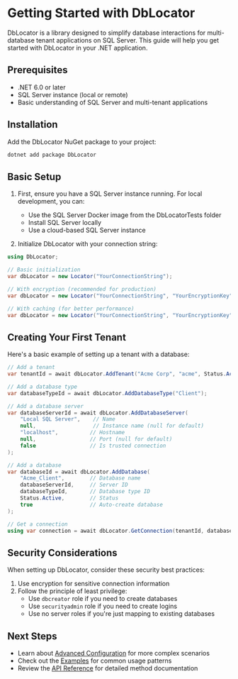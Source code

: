 # Getting Started with DbLocator

DbLocator is a library designed to simplify database interactions for multi-database tenant applications on SQL Server. This guide will help you get started with DbLocator in your .NET application.

## Prerequisites

- .NET 6.0 or later
- SQL Server instance (local or remote)
- Basic understanding of SQL Server and multi-tenant applications

## Installation

Add the DbLocator NuGet package to your project:

```bash
dotnet add package DbLocator
```

## Basic Setup

1. First, ensure you have a SQL Server instance running. For local development, you can:
   - Use the SQL Server Docker image from the DbLocatorTests folder
   - Install SQL Server locally
   - Use a cloud-based SQL Server instance

2. Initialize DbLocator with your connection string:

```csharp
using DbLocator;

// Basic initialization
var dbLocator = new Locator("YourConnectionString");

// With encryption (recommended for production)
var dbLocator = new Locator("YourConnectionString", "YourEncryptionKey");

// With caching (for better performance)
var dbLocator = new Locator("YourConnectionString", "YourEncryptionKey", cache);
```

## Creating Your First Tenant

Here's a basic example of setting up a tenant with a database:

```csharp
// Add a tenant
var tenantId = await dbLocator.AddTenant("Acme Corp", "acme", Status.Active);

// Add a database type
var databaseTypeId = await dbLocator.AddDatabaseType("Client");

// Add a database server
var databaseServerId = await dbLocator.AddDatabaseServer(
    "Local SQL Server",    // Name
    null,                  // Instance name (null for default)
    "localhost",          // Hostname
    null,                 // Port (null for default)
    false                 // Is trusted connection
);

// Add a database
var databaseId = await dbLocator.AddDatabase(
    "Acme_Client",        // Database name
    databaseServerId,     // Server ID
    databaseTypeId,       // Database type ID
    Status.Active,        // Status
    true                  // Auto-create database
);

// Get a connection
using var connection = await dbLocator.GetConnection(tenantId, databaseTypeId);
```

## Security Considerations

When setting up DbLocator, consider these security best practices:

1. Use encryption for sensitive connection information
2. Follow the principle of least privilege:
   - Use `dbcreator` role if you need to create databases
   - Use `securityadmin` role if you need to create logins
   - Use no server roles if you're just mapping to existing databases

## Next Steps

- Learn about [Advanced Configuration](advanced-configuration.md) for more complex scenarios
- Check out the [Examples](examples.md) for common usage patterns
- Review the [API Reference](../api/) for detailed method documentation 